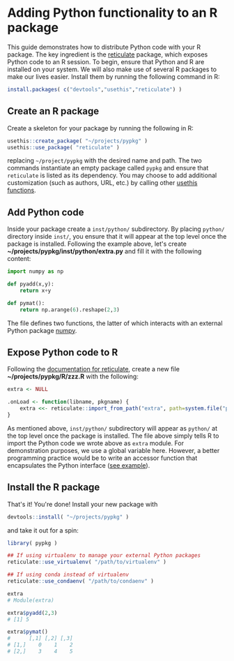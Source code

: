 # Adding Python functionality to an R package

This guide demonstrates how to distribute Python code with your R package. The key ingredient is the [reticulate](https://rstudio.github.io/reticulate/index.html) package, which exposes Python code to an R session. To begin, ensure that Python and R are installed on your system. We will also make use of several R packages to make our lives easier. Install them by running the following command in R:

``` r
install.packages( c("devtools","usethis","reticulate") )
```

## Create an R package

Create a skeleton for your package by running the following in R:

``` r
usethis::create_package( "~/projects/pypkg" )
usethis::use_package( "reticulate" )
```

replacing `~/project/pypkg` with the desired name and path. The two commands instantiate an empty package called `pypkg` and ensure that `reticulate` is listed as its dependency. You may choose to add additional customization (such as authors, URL, etc.) by calling other [usethis functions](https://usethis.r-lib.org/).

## Add Python code

Inside your package create a `inst/python/` subdirectory. By placing `python/` directory inside `inst/`, you ensure that it will appear at the top level once the package is installed. Following the example above, let's create **~/projects/pypkg/inst/python/extra.py** and fill it with the following content:

``` python
import numpy as np

def pyadd(x,y):
    return x+y

def pymat():
    return np.arange(6).reshape(2,3)
```

The file defines two functions, the latter of which interacts with an external Python package [numpy](https://docs.scipy.org/doc/numpy/).

## Expose Python code to R

Following the [documentation for reticulate](https://rstudio.github.io/reticulate/articles/package.html), create a new file **~/projects/pypkg/R/zzz.R** with the following:

``` r
extra <- NULL

.onLoad <- function(libname, pkgname) {
    extra <<- reticulate::import_from_path("extra", path=system.file("python", package=pkgname))
}
```

As mentioned above, `inst/python/` subdirectory will appear as `python/` at the top level once the package is installed. The file above simply tells R to import the Python code we wrote above as `extra` module. For demonstration purposes, we use a global variable here. However, a better programming practice would be to write an accessor function that encapsulates the Python interface ([see example](https://github.com/ArtemSokolov/indRa/blob/0c2403228df846e4752c261c5637d7fb9472e5b7/R/indra.R#L4)).

## Install the R package

That's it! You're done! Install your new package with

``` r
devtools::install( "~/projects/pypkg" )
```

and take it out for a spin:

``` r
library( pypkg )

## If using virtualenv to manage your external Python packages
reticulate::use_virtualenv( "/path/to/virtualenv" )

## If using conda instead of virtualenv
reticulate::use_condaenv( "/path/to/condaenv" )

extra
# Module(extra)

extra$pyadd(2,3)
# [1] 5

extra$pymat()
#      [,1] [,2] [,3]
# [1,]    0    1    2
# [2,]    3    4    5
```
